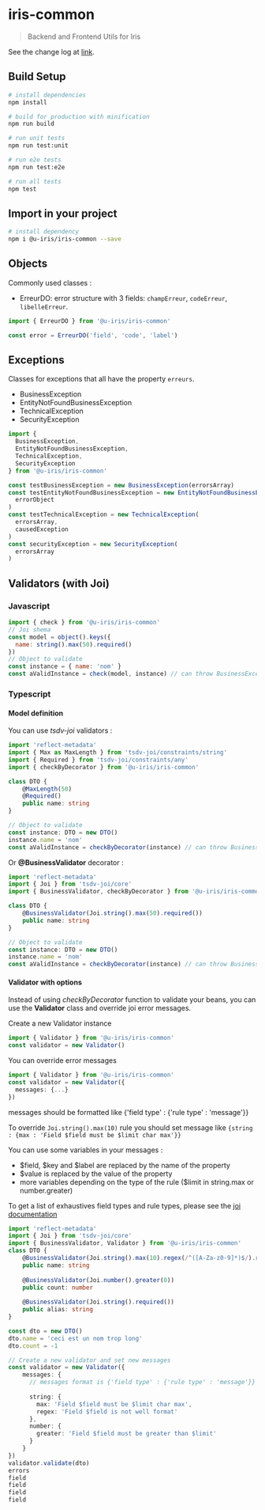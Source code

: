 # iris-common

> Backend and Frontend Utils for Iris

See the change log at [link](release-notes.md).

## Build Setup

```bash
# install dependencies
npm install

# build for production with minification
npm run build

# run unit tests
npm run test:unit

# run e2e tests
npm run test:e2e

# run all tests
npm test
```

## Import in your project

```bash
# install dependency
npm i @u-iris/iris-common --save
```

## Objects

Commonly used classes :

- ErreurDO: error structure with 3 fields: `champErreur`, `codeErreur`, `libelleErreur`.

```js
import { ErreurDO } from '@u-iris/iris-common'

const error = ErreurDO('field', 'code', 'label')
```

## Exceptions

Classes for exceptions that all have the property `erreurs`.

- BusinessException
- EntityNotFoundBusinessException
- TechnicalException
- SecurityException

```js
import {
  BusinessException,
  EntityNotFoundBusinessException,
  TechnicalException,
  SecurityException
} from '@u-iris/iris-common'

const testBusinessException = new BusinessException(errorsArray)
const testEntityNotFoundBusinessException = new EntityNotFoundBusinessException(
  errorObject
)
const testTechnicalException = new TechnicalException(
  errorsArray,
  causedException
)
const securityException = new SecurityException(
  errorsArray
)
```

## Validators (with Joi)

### Javascript
```javascript
import { check } from '@u-iris/iris-common'
// Joi shema
const model = object().keys({
  name: string().max(50).required()
})
// Object to validate
const instance = { name: 'nom' }
const aValidInstance = check(model, instance) // can throw BusinessException if instance of not valid
```

### Typescript

#### Model definition

You can use _tsdv-joi_ validators :

```typescript
import 'reflect-metadata'
import { Max as MaxLength } from 'tsdv-joi/constraints/string'
import { Required } from 'tsdv-joi/constraints/any'
import { checkByDecorator } from '@u-iris/iris-common'

class DTO {
    @MaxLength(50)
    @Required()
    public name: string
}

// Object to validate
const instance: DTO = new DTO()
instance.name = 'nom'
const aValidInstance = checkByDecorator(instance) // can throw BusinessException if instance of not valid
```

Or **@BusinessValidator** decorator :

```typescript
import 'reflect-metadata'
import { Joi } from 'tsdv-joi/core'
import { BusinessValidator, checkByDecorator } from '@u-iris/iris-common'

class DTO {
    @BusinessValidator(Joi.string().max(50).required())
    public name: string
}

// Object to validate
const instance: DTO = new DTO()
instance.name = 'nom'
const aValidInstance = checkByDecorator(instance) // can throw BusinessException if instance of not valid
```

#### Validator with options

Instead of using _checkByDecorator_ function to validate your beans, you can use the **Validator** class and override joi error messages.

Create a new Validator instance

```typescript
import { Validator } from '@u-iris/iris-common'
const validator = new Validator()
```

You can override error messages

```typescript
import { Validator } from '@u-iris/iris-common'
const validator = new Validator({
  messages: {...}
})
```
messages should be formatted like {'field type' : {'rule type' : 'message'}}

To override `Joi.string().max(10)` rule you should set message like `{string : {max : 'Field $field must be $limit char max'}}`

You can use some variables in your messages : 
- $field, $key and $label are replaced by the name of the property
- $value is replaced by the value of the property
- more variables depending on the type of the rule ($limit in string.max or number.greater)
 
To get a list of exhaustives field types and rule types, please see the [joi documentation](https://github.com/hapijs/joi)

```typescript
import 'reflect-metadata'
import { Joi } from 'tsdv-joi/core'
import { BusinessValidator, Validator } from '@u-iris/iris-common'
class DTO {
    @BusinessValidator(Joi.string().max(10).regex(/^([A-Za-z0-9]*)$/).required())
    public name: string
    
    @BusinessValidator(Joi.number().greater(0))
    public count: number
    
    @BusinessValidator(Joi.string().required())
    public alias: string
}

const dto = new DTO()
dto.name = 'ceci est un nom trop long'
dto.count = -1

// Create a new validator and set new messages
const validator = new Validator({
    messages: {
      // messages format is {'field type' : {'rule type' : 'message'}}
      
      string: {
        max: 'Field $field must be $limit char max',
        regex: 'Field $field is not well format'
      },
      number: {
        greater: 'Field $field must be greater than $limit'
      }
    }
})
validator.validate(dto)
errors
field
field
field
field
```
